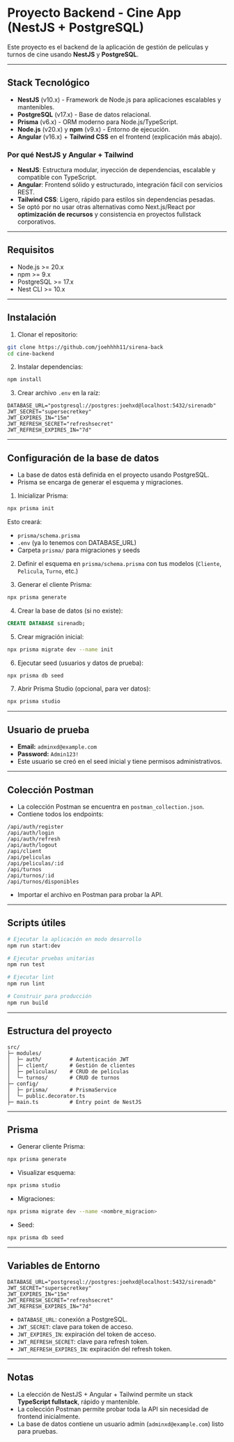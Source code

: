 # Proyecto Backend - Cine App (NestJS + PostgreSQL)

Este proyecto es el backend de la aplicación de gestión de películas y turnos de cine usando **NestJS** y **PostgreSQL**.

---

## Stack Tecnológico

- **NestJS** (v10.x) - Framework de Node.js para aplicaciones escalables y mantenibles.
- **PostgreSQL** (v17.x) - Base de datos relacional.
- **Prisma** (v6.x) - ORM moderno para Node.js/TypeScript.
- **Node.js** (v20.x) y **npm** (v9.x) - Entorno de ejecución.
- **Angular** (v16.x) + **Tailwind CSS** en el frontend (explicación más abajo).

### Por qué NestJS y Angular + Tailwind

- **NestJS**: Estructura modular, inyección de dependencias, escalable y compatible con TypeScript.
- **Angular**: Frontend sólido y estructurado, integración fácil con servicios REST.
- **Tailwind CSS**: Ligero, rápido para estilos sin dependencias pesadas.
- Se optó por no usar otras alternativas como Next.js/React por **optimización de recursos** y consistencia en proyectos fullstack corporativos.

---

## Requisitos

- Node.js >= 20.x
- npm >= 9.x
- PostgreSQL >= 17.x
- Nest CLI >= 10.x

---

## Instalación

1. Clonar el repositorio:

```bash
git clone https://github.com/joehhhh11/sirena-back
cd cine-backend
```

2. Instalar dependencias:

```bash
npm install
```

3. Crear archivo `.env` en la raíz:

```env
DATABASE_URL="postgresql://postgres:joehxd@localhost:5432/sirenadb"
JWT_SECRET="supersecretkey"
JWT_EXPIRES_IN="15m"
JWT_REFRESH_SECRET="refreshsecret"
JWT_REFRESH_EXPIRES_IN="7d"
```

---

## Configuración de la base de datos

- La base de datos está definida en el proyecto usando PostgreSQL.
- Prisma se encarga de generar el esquema y migraciones.

1. Inicializar Prisma:

```bash
npx prisma init
```

Esto creará:

- `prisma/schema.prisma`
- `.env` (ya lo tenemos con DATABASE_URL)
- Carpeta `prisma/` para migraciones y seeds

2. Definir el esquema en `prisma/schema.prisma` con tus modelos (`Cliente`, `Pelicula`, `Turno`, etc.)

3. Generar el cliente Prisma:

```bash
npx prisma generate
```

4. Crear la base de datos (si no existe):

```sql
CREATE DATABASE sirenadb;
```

5. Crear migración inicial:

```bash
npx prisma migrate dev --name init
```

6. Ejecutar seed (usuarios y datos de prueba):

```bash
npx prisma db seed
```

7. Abrir Prisma Studio (opcional, para ver datos):

```bash
npx prisma studio
```

---

## Usuario de prueba

- **Email:** `adminxd@example.com`  
- **Password:** `Admin123!`  
- Este usuario se creó en el seed inicial y tiene permisos administrativos.

---

## Colección Postman

- La colección Postman se encuentra en `postman_collection.json`.  
- Contiene todos los endpoints:

```
/api/auth/register
/api/auth/login
/api/auth/refresh
/api/auth/logout
/api/client
/api/peliculas
/api/peliculas/:id
/api/turnos
/api/turnos/:id
/api/turnos/disponibles
```

- Importar el archivo en Postman para probar la API.

---

## Scripts útiles

```bash
# Ejecutar la aplicación en modo desarrollo
npm run start:dev

# Ejecutar pruebas unitarias
npm run test

# Ejecutar lint
npm run lint

# Construir para producción
npm run build
```

---

## Estructura del proyecto

```
src/
├─ modules/
│  ├─ auth/         # Autenticación JWT
│  ├─ client/       # Gestión de clientes
│  ├─ peliculas/    # CRUD de películas
│  └─ turnos/       # CRUD de turnos
├─ config/
│  ├─ prisma/       # PrismaService
│  └─ public.decorator.ts
├─ main.ts          # Entry point de NestJS
```

---

## Prisma

- Generar cliente Prisma:

```bash
npx prisma generate
```

- Visualizar esquema:

```bash
npx prisma studio
```

- Migraciones:

```bash
npx prisma migrate dev --name <nombre_migracion>
```

- Seed:

```bash
npx prisma db seed
```

---

## Variables de Entorno

```env
DATABASE_URL="postgresql://postgres:joehxd@localhost:5432/sirenadb"
JWT_SECRET="supersecretkey"
JWT_EXPIRES_IN="15m"
JWT_REFRESH_SECRET="refreshsecret"
JWT_REFRESH_EXPIRES_IN="7d"
```

- `DATABASE_URL`: conexión a PostgreSQL.
- `JWT_SECRET`: clave para token de acceso.
- `JWT_EXPIRES_IN`: expiración del token de acceso.
- `JWT_REFRESH_SECRET`: clave para refresh token.
- `JWT_REFRESH_EXPIRES_IN`: expiración del refresh token.

---

## Notas

- La elección de NestJS + Angular + Tailwind permite un stack **TypeScript fullstack**, rápido y mantenible.
- La colección Postman permite probar toda la API sin necesidad de frontend inicialmente.
- La base de datos contiene un usuario admin (`adminxd@example.com`) listo para pruebas.


